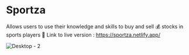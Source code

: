 # Sportza
Allows users to use their knowledge and skills to buy and sell 💰 stocks in sports players 🏅
Link to live version : https://sportza.netlify.app/

![Desktop - 2](https://user-images.githubusercontent.com/59722558/119545174-25bd7880-bdb0-11eb-9470-380d3118aa14.jpg)
